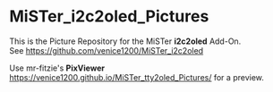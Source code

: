 # MiSTer_i2c2oled_Pictures
This is the Picture Repository for the MiSTer **i2c2oled** Add-On.  
See https://github.com/venice1200/MiSTer_i2c2oled  
  
Use mr-fitzie's **PixViewer** https://venice1200.github.io/MiSTer_tty2oled_Pictures/ for a preview.

